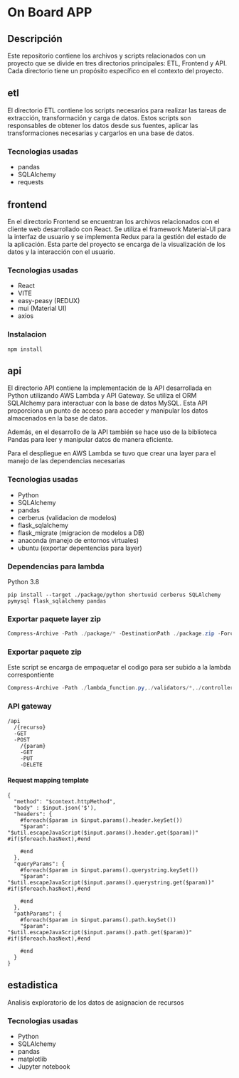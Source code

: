 # On Board APP
## Descripción
Este repositorio contiene los archivos y scripts relacionados con un proyecto que se divide en tres directorios principales: ETL, Frontend y API. Cada directorio tiene un propósito específico en el contexto del proyecto.

## etl
El directorio ETL contiene los scripts necesarios para realizar las tareas de extracción, transformación y carga de datos. Estos scripts son responsables de obtener los datos desde sus fuentes, aplicar las transformaciones necesarias y cargarlos en una base de datos.
### Tecnologias usadas
* pandas
* SQLAlchemy
* requests

## frontend
En el directorio Frontend se encuentran los archivos relacionados con el cliente web desarrollado con React. Se utiliza el framework Material-UI para la interfaz de usuario y se implementa Redux para la gestión del estado de la aplicación. Esta parte del proyecto se encarga de la visualización de los datos y la interacción con el usuario.
### Tecnologias usadas
* React
* VITE
* easy-peasy (REDUX)
* mui (Material UI)
* axios
### Instalacion
```
npm install
```
## api
El directorio API contiene la implementación de la API desarrollada en Python utilizando AWS Lambda y API Gateway. Se utiliza el ORM SQLAlchemy para interactuar con la base de datos MySQL. Esta API proporciona un punto de acceso para acceder y manipular los datos almacenados en la base de datos.

Además, en el desarrollo de la API también se hace uso de la biblioteca Pandas para leer y manipular datos de manera eficiente.

Para el despliegue en AWS Lambda se tuvo que crear una layer para el manejo de las dependencias necesarias
### Tecnologias usadas
* Python
* SQLAlchemy
* pandas
* cerberus (validacion de modelos)
* flask_sqlalchemy
* flask_migrate (migracion de modelos a DB)
* anaconda (manejo de entornos virtuales)
* ubuntu (exportar depentencias para layer)
### Dependencias para lambda
Python 3.8
```
pip install --target ./package/python shortuuid cerberus SQLAlchemy pymysql flask_sqlalchemy pandas
```
### Exportar paquete layer zip
```powershell
Compress-Archive -Path ./package/* -DestinationPath ./package.zip -Force
```
### Exportar paquete zip
Este script se encarga de empaquetar el codigo para ser subido a la lambda correspontiente
```powershell
Compress-Archive -Path ./lambda_function.py,./validators/*,./controllers/*,./handlers/*,../migrate/models/*,../migrate/db.py,../migrate/model_base.py -DestinationPath ./lambda.zip -Force
```
### API gateway
```
/api
  /{recurso}
  -GET
  -POST
    /{param}
    -GET
    -PUT
    -DELETE
```
#### Request mapping template
```
{
  "method": "$context.httpMethod",
  "body" : $input.json('$'),
  "headers": {
    #foreach($param in $input.params().header.keySet())
    "$param": "$util.escapeJavaScript($input.params().header.get($param))" #if($foreach.hasNext),#end

    #end
  },
  "queryParams": {
    #foreach($param in $input.params().querystring.keySet())
    "$param": "$util.escapeJavaScript($input.params().querystring.get($param))" #if($foreach.hasNext),#end

    #end
  },
  "pathParams": {
    #foreach($param in $input.params().path.keySet())
    "$param": "$util.escapeJavaScript($input.params().path.get($param))" #if($foreach.hasNext),#end

    #end
  }
}
```
## estadistica
Analisis exploratorio de los datos de asignacion de recursos
### Tecnologias usadas
* Python
* SQLAlchemy
* pandas
* matplotlib
* Jupyter notebook